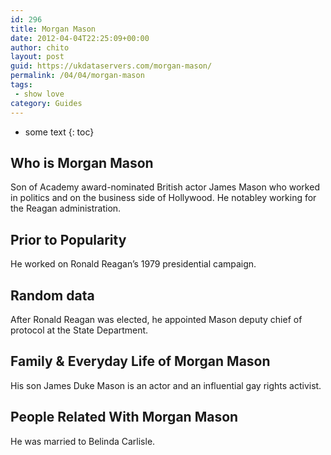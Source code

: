 ```yaml
---
id: 296
title: Morgan Mason
date: 2012-04-04T22:25:09+00:00
author: chito
layout: post
guid: https://ukdataservers.com/morgan-mason/
permalink: /04/04/morgan-mason
tags:
 - show love
category: Guides
---
```


* some text
{: toc}


## Who is  Morgan Mason
                  
                  
                  
Son of Academy award-nominated British actor James Mason who worked in politics and on the business side of Hollywood. He notabley working for the Reagan administration.
                  
                
                
                
## Prior to Popularity 
                  
                  
                  
He worked on Ronald Reagan&#8217;s 1979 presidential campaign.
                  
                
                
                
## Random data 
                  
                  
                  
After Ronald Reagan was elected, he appointed Mason deputy chief of protocol at the State Department.
                  
                
                
                
## Family & Everyday Life of Morgan Mason
                  
                  
                  
His son James Duke Mason is an actor and an influential gay rights activist.
                  
                
                
                
## People Related With  Morgan Mason
                  
                  
                  
He was married to Belinda Carlisle.
                  
                
              
            
          
          
          
    
    
  
